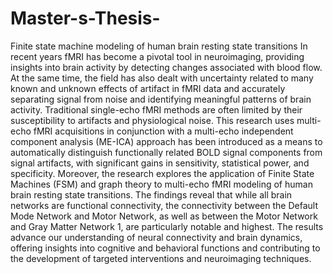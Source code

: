 # Master-s-Thesis-
Finite state machine modeling of human brain resting state transitions
In recent years fMRI has become a pivotal tool in neuroimaging, providing insights
into brain activity by detecting changes associated with blood flow. At the same
time, the field has also dealt with uncertainty related to many known and unknown
effects of artifact in fMRI data and accurately separating signal from noise and
identifying meaningful patterns of brain activity. Traditional single-echo fMRI
methods are often limited by their susceptibility to artifacts and physiological noise.
This research uses multi-echo fMRI acquisitions in conjunction with a multi-echo
independent component analysis (ME-ICA) approach has been introduced as a means
to automatically distinguish functionally related BOLD signal components from
signal artifacts, with significant gains in sensitivity, statistical power, and specificity.
Moreover, the research explores the application of Finite State Machines (FSM) and
graph theory to multi-echo fMRI modeling of human brain resting state transitions.
The findings reveal that while all brain networks are functional connectivity, the
connectivity between the Default Mode Network and Motor Network, as well as
between the Motor Network and Gray Matter Network 1, are particularly notable
and highest. The results advance our understanding of neural connectivity and brain
dynamics, offering insights into cognitive and behavioral functions and contributing
to the development of targeted interventions and neuroimaging techniques.
